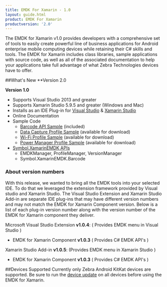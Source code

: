 ```yaml
---
title: EMDK For Xamarin - 1.0
layout: guide.html
product: EMDK For Xamarin
productversion: '2.0'
---
```

The EMDK for Xamarin v1.0 provides developers with a comprehensive set of tools to easily create powerful line of business applications for Android enterprise mobile computing devices while retaining their C# skills and tools. The EMDK for Xamarin includes class libraries, sample applications with source code, as well as all of the associated documentation to help your applications take full advantage of what Zebra Technologies devices have to offer.

##What's New
**Version 2.0




**Version 1.0**

* Supports Visual Studio 2013 and greater
* Supports Xamarin Studio 5.9.5 and greater (Windows and Mac)
* Installs as an IDE Plug-in for [Visual Studio](/emdk-for-xamarin/1-0/guide/vs/setup) & [Xamarin Studio](/emdk-for-xamarin/1-0/guide/xs/setup)
* Online Documentation
* Sample Code
	* [Barcode API Sample](/emdk-for-xamarin/1-0/samples/barcode/) (included)
	* [Data Capture Profile Sample](/emdk-for-xamarin/1-0/samples/data-capture/) (available for download)
	* [Wi-Fi Profile Sample](/emdk-for-xamarin/1-0/samples/wifi/) (available for download)
	* [Power Manager Profile Sample](/emdk-for-xamarin/1-0/samples/power/) (available for download)
* [Symbol.XamarinEMDK APIs](/emdk-for-xamarin/1-0/api)
	* EMDKManager, ProfileManager, VersionManager
	* Symbol.XamarinEMDK.Barcode

### About version numbers
With this release, we wanted to bring all the EMDK tools into your selected IDE. To do that we leveraged the extension framework provided by Visual studio and Xamarin Studio. The Visual Studio Extension and Xamarin Studio Add-in are separate IDE plug-ins that may have different version numbers and may not match the EMDK for Xamarin Component version. Below is a list of each plug-in version number along with the version number of the EMDK for Xamarin component they deliver.

Microsoft Visual Studio Extension **v1.0.4**: ( Provides EMDK menu in Visual Studio )

* EMDK for Xamarin Component **v1.0.3** ( Provides C# EMDK API's )

Xamarin Studio Add-in **v1.0.5**: (Provides EMDK menu in Xamarin Studio )

* EMDK for Xamarin Component **v1.0.3** ( Provides C# EMDK API's )

##Devices Supported
Currently only Zebra Android KitKat devices are supported. Be sure to run the [device update](/emdk-for-xamarin/1-0/guide/deviceupdate) on all devices before using the EMDK for Xamarin.











